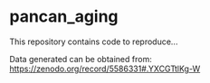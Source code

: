 # pancan_aging

This repository contains code to reproduce...

Data generated can be obtained from: https://zenodo.org/record/5586331#.YXCGTtlKg-W
